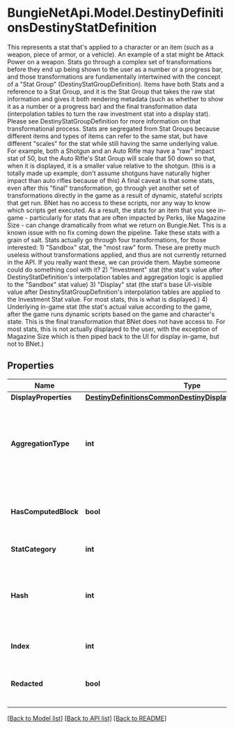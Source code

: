 # BungieNetApi.Model.DestinyDefinitionsDestinyStatDefinition
This represents a stat that's applied to a character or an item (such as a weapon, piece of armor, or a vehicle).  An example of a stat might be Attack Power on a weapon.  Stats go through a complex set of transformations before they end up being shown to the user as a number or a progress bar, and those transformations are fundamentally intertwined with the concept of a \"Stat Group\" (DestinyStatGroupDefinition). Items have both Stats and a reference to a Stat Group, and it is the Stat Group that takes the raw stat information and gives it both rendering metadata (such as whether to show it as a number or a progress bar) and the final transformation data (interpolation tables to turn the raw investment stat into a display stat). Please see DestinyStatGroupDefinition for more information on that transformational process.  Stats are segregated from Stat Groups because different items and types of items can refer to the same stat, but have different \"scales\" for the stat while still having the same underlying value. For example, both a Shotgun and an Auto Rifle may have a \"raw\" impact stat of 50, but the Auto Rifle's Stat Group will scale that 50 down so that, when it is displayed, it is a smaller value relative to the shotgun. (this is a totally made up example, don't assume shotguns have naturally higher impact than auto rifles because of this)  A final caveat is that some stats, even after this \"final\" transformation, go through yet another set of transformations directly in the game as a result of dynamic, stateful scripts that get run. BNet has no access to these scripts, nor any way to know which scripts get executed. As a result, the stats for an item that you see in-game - particularly for stats that are often impacted by Perks, like Magazine Size - can change dramatically from what we return on Bungie.Net. This is a known issue with no fix coming down the pipeline. Take these stats with a grain of salt.  Stats actually go through four transformations, for those interested:  1) \"Sandbox\" stat, the \"most raw\" form. These are pretty much useless without transformations applied, and thus are not currently returned in the API. If you really want these, we can provide them. Maybe someone could do something cool with it?  2) \"Investment\" stat (the stat's value after DestinyStatDefinition's interpolation tables and aggregation logic is applied to the \"Sandbox\" stat value)  3) \"Display\" stat (the stat's base UI-visible value after DestinyStatGroupDefinition's interpolation tables are applied to the Investment Stat value. For most stats, this is what is displayed.)  4) Underlying in-game stat (the stat's actual value according to the game, after the game runs dynamic scripts based on the game and character's state. This is the final transformation that BNet does not have access to. For most stats, this is not actually displayed to the user, with the exception of Magazine Size which is then piped back to the UI for display in-game, but not to BNet.)
## Properties

Name | Type | Description | Notes
------------ | ------------- | ------------- | -------------
**DisplayProperties** | [**DestinyDefinitionsCommonDestinyDisplayPropertiesDefinition**](DestinyDefinitionsCommonDestinyDisplayPropertiesDefinition.md) |  | [optional] 
**AggregationType** | **int** | Stats can exist on a character or an item, and they may potentially be aggregated in different ways. The DestinyStatAggregationType enum value indicates the way that this stat is being aggregated. | [optional] 
**HasComputedBlock** | **bool** | True if the stat is computed rather than being delivered as a raw value on items.  For instance, the Light stat in Destiny 1 was a computed stat. | [optional] 
**StatCategory** | **int** | The category of the stat, according to the game. | [optional] 
**Hash** | **int** | The unique identifier for this entity. Guaranteed to be unique for the type of entity, but not globally.  When entities refer to each other in Destiny content, it is this hash that they are referring to. | [optional] 
**Index** | **int** | The index of the entity as it was found in the investment tables. | [optional] 
**Redacted** | **bool** | If this is true, then there is an entity with this identifier/type combination, but BNet is not yet allowed to show it. Sorry! | [optional] 

[[Back to Model list]](../README.md#documentation-for-models) [[Back to API list]](../README.md#documentation-for-api-endpoints) [[Back to README]](../README.md)

